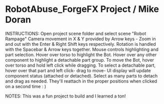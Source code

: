 # RobotAbuse_ForgeFX Project / Mike Doran
INSTRUCTIONS: 
Open project scene folder and select scene "Robot Rampage"
Camera movement in X & Y provided by Arrow keys - Zoom in and out with the Enter & Right Shift keys respectively. Rotation is handled with the Spacebar & Arrow keys together. 
Mouse controls highlighting and part selection. Hover over torso to highlight the Bot. Hover over any other component to highlight a detachable part group. 
To move the Bot, hover over torso and hold left click while dragging. 
To select a detachable part, hover over that part and left click- drag to move- UI display will update component status (attached or detached). 
Select as many parts to detach and drag as needed. They'll reattach in the proper positions when clicked on a second time : )

NOTES: 
This was a fun project to build and I learned a ton!


